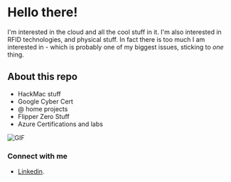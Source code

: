 # Hello there! 

I'm interested in the cloud and all the cool stuff in it. I'm also interested in RFID technologies, and physical stuff. In fact there is too much I am interested in - which is probably one of my biggest issues, sticking to *one* thing. 

## About this repo 

* HackMac stuff
* Google Cyber Cert
* @ home projects
* Flipper Zero Stuff
* Azure Certifications and labs


<img align="center" alt="GIF" src="https://media.giphy.com/media/5v4hlDwdIKurAURmKW/giphy.gif" />

### Connect with me

* [Linkedin](https://www.linkedin.com/in/ishaqsiddiqui/).

